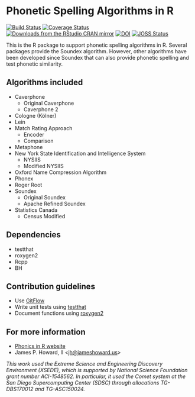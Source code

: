 # Phonetic Spelling Algorithms in R

[![Build Status](https://travis-ci.org/howardjp/phonics.svg?branch=master)](https://travis-ci.org/howardjp/phonics)
[![Coverage Status](https://coveralls.io/repos/howardjp/phonics/badge.svg?branch=master&service=github)](https://coveralls.io/github/howardjp/phonics?branch=master)
[![Downloads from the RStudio CRAN mirror](http://cranlogs.r-pkg.org/badges/phonics)](https://CRAN.R-project.org/package=phonics)
[![DOI](https://zenodo.org/badge/DOI/10.5281/zenodo.1041982.svg)](https://doi.org/10.5281/zenodo.1041982)
[![JOSS Status](http://joss.theoj.org/papers/13e41c9bd376fe2fc948f8af10b138b6/status.svg)](http://joss.theoj.org/papers/13e41c9bd376fe2fc948f8af10b138b6)
 
This is the R package to support phonetic spelling algorithms in R.
Several packages provide the Soundex algorithm.  However, other
algorithms have been developed since Soundex that can also provide
phonetic spelling and test phonetic similarity.

## Algorithms included

* Caverphone
  * Original Caverphone
  * Caverphone 2
* Cologne (Kölner)
* Lein
* Match Rating Approach
  * Encoder
  * Comparison
* Metaphone
* New York State Identification and Intelligence System
  * NYSIIS
  * Modified NYSIIS
* Oxford Name Compression Algorithm
* Phonex
* Roger Root
* Soundex
  * Original Soundex
  * Apache Refined Soundex
* Statistics Canada
  * Census Modified

## Dependencies

* testthat
* roxygen2
* Rcpp
* BH

## Contribution guidelines

* Use [GitFlow](http://nvie.com/posts/a-successful-git-branching-model/)
* Write unit tests using [testthat](https://github.com/hadley/testthat)
* Document functions using [roxygen2](https://github.com/yihui/roxygen2)

## For more information

* [Phonics in R website](https://jameshoward.us/software/phonics)
* James P. Howard, II &lt;jh@jameshoward.us&gt;

_This work used the Extreme Science and Engineering Discovery Environment
(XSEDE), which is supported by National Science Foundation grant number
ACI-1548562. In particular, it used the Comet system at the San Diego
Supercomputing Center (SDSC) through allocations TG-DBS170012 and
TG-ASC150024._
